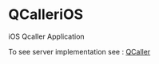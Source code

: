 # QCalleriOS
iOS Qcaller Application

To see server implementation see : [QCaller](https://github.com/Clarkmeister/QCaller)
